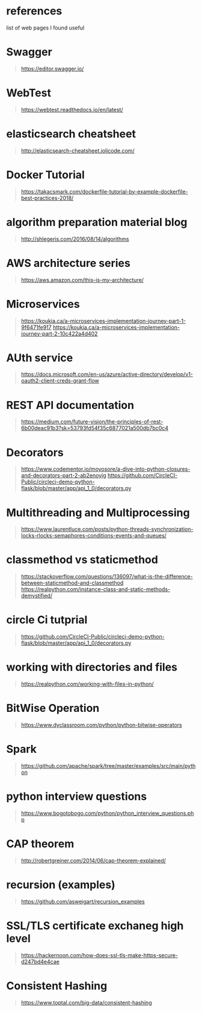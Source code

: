 # references
list of web pages I found useful

# Swagger
> https://editor.swagger.io/

# WebTest
> https://webtest.readthedocs.io/en/latest/

# elasticsearch cheatsheet
> http://elasticsearch-cheatsheet.jolicode.com/

# Docker Tutorial
> https://takacsmark.com/dockerfile-tutorial-by-example-dockerfile-best-practices-2018/

# algorithm preparation material blog
> http://shlegeris.com/2016/08/14/algorithms

# AWS architecture series
> https://aws.amazon.com/this-is-my-architecture/

# Microservices 
> https://koukia.ca/a-microservices-implementation-journey-part-1-9f6471fe917
> https://koukia.ca/a-microservices-implementation-journey-part-2-10c422a4d402

# AUth service
> https://docs.microsoft.com/en-us/azure/active-directory/develop/v1-oauth2-client-creds-grant-flow

# REST API documentation
> https://medium.com/future-vision/the-principles-of-rest-6b00deac91b3?sk=53793fd54f35c6877021a500db7bc0c4

# Decorators
> https://www.codementor.io/moyosore/a-dive-into-python-closures-and-decorators-part-2-ab2enoyjg
> https://github.com/CircleCI-Public/circleci-demo-python-flask/blob/master/app/api_1_0/decorators.py

# Multithreading and Multiprocessing
> https://www.laurentluce.com/posts/python-threads-synchronization-locks-rlocks-semaphores-conditions-events-and-queues/

# classmethod vs staticmethod
> https://stackoverflow.com/questions/136097/what-is-the-difference-between-staticmethod-and-classmethod
> https://realpython.com/instance-class-and-static-methods-demystified/

# circle Ci tutprial
> https://github.com/CircleCI-Public/circleci-demo-python-flask/blob/master/app/api_1_0/decorators.py

# working with directories and files
> https://realpython.com/working-with-files-in-python/

# BitWise Operation
> https://www.dyclassroom.com/python/python-bitwise-operators

# Spark
> https://github.com/apache/spark/tree/master/examples/src/main/python

# python interview questions
> https://www.bogotobogo.com/python/python_interview_questions.php

# CAP theorem
> http://robertgreiner.com/2014/06/cap-theorem-explained/

# recursion (examples)
> https://github.com/asweigart/recursion_examples

# SSL/TLS certificate exchaneg high level
> https://hackernoon.com/how-does-ssl-tls-make-https-secure-d247bd4e4cae

# Consistent Hashing
> https://www.toptal.com/big-data/consistent-hashing
